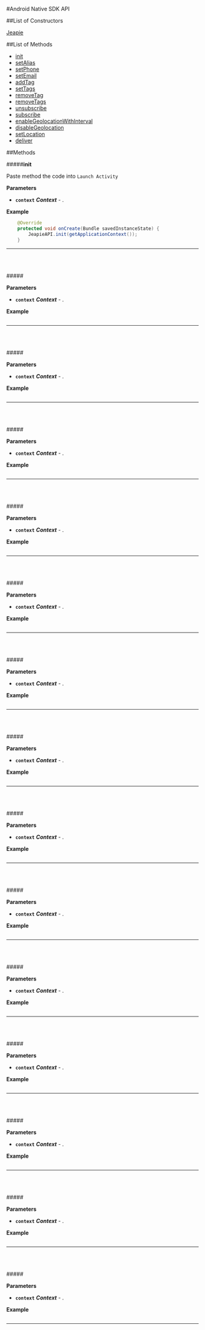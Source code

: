 #Android Native SDK API

##List of Constructors

[Jeapie](#Jeapie)

##List of Methods

* [init](#init)
* [setAlias](#setAlias)
* [setPhone](#setPhone)
* [setEmail](#setEmail)
* [addTag](#addTag)
* [setTags](#setTags)
* [removeTag](#removeTag)
* [removeTags](#removeTags)
* [unsubscribe](#unsubscribe)
* [subscribe](#subscribe)
* [enableGeolocationWithInterval](#enableGeolocationWithInterval)
* [disableGeolocation](#disableGeolocation)
* [setLocation](#setLocation)
* [deliver](#deliver)

##Methods

#####**<a name="init">init</a>**

Paste method the code into `Launch Activity`

**Parameters**

* **`context`** ***Context*** - .

**Example**

```java
    @Override
    protected void onCreate(Bundle savedInstanceState) {
		JeapieAPI.init(getApplicationContext());
	}
```

---
<br><br>

#####**<a name=""></a>**



**Parameters**

* **`context`** ***Context*** - .

**Example**

```java

```

---
<br><br>

#####**<a name=""></a>**



**Parameters**

* **`context`** ***Context*** - .

**Example**

```java

```

---
<br><br>

#####**<a name=""></a>**



**Parameters**

* **`context`** ***Context*** - .

**Example**

```java

```

---
<br><br>

#####**<a name=""></a>**



**Parameters**

* **`context`** ***Context*** - .

**Example**

```java

```

---
<br><br>

#####**<a name=""></a>**



**Parameters**

* **`context`** ***Context*** - .

**Example**

```java

```

---
<br><br>

#####**<a name=""></a>**



**Parameters**

* **`context`** ***Context*** - .

**Example**

```java

```

---
<br><br>

#####**<a name=""></a>**



**Parameters**

* **`context`** ***Context*** - .

**Example**

```java

```

---
<br><br>

#####**<a name=""></a>**



**Parameters**

* **`context`** ***Context*** - .

**Example**

```java

```

---
<br><br>

#####**<a name=""></a>**



**Parameters**

* **`context`** ***Context*** - .

**Example**

```java

```

---
<br><br>

#####**<a name=""></a>**



**Parameters**

* **`context`** ***Context*** - .

**Example**

```java

```

---
<br><br>

#####**<a name=""></a>**



**Parameters**

* **`context`** ***Context*** - .

**Example**

```java

```

---
<br><br>

#####**<a name=""></a>**



**Parameters**

* **`context`** ***Context*** - .

**Example**

```java

```

---
<br><br>

#####**<a name=""></a>**



**Parameters**

* **`context`** ***Context*** - .

**Example**

```java

```

---
<br><br>

#####**<a name=""></a>**



**Parameters**

* **`context`** ***Context*** - .

**Example**

```java

```

---
<br><br>